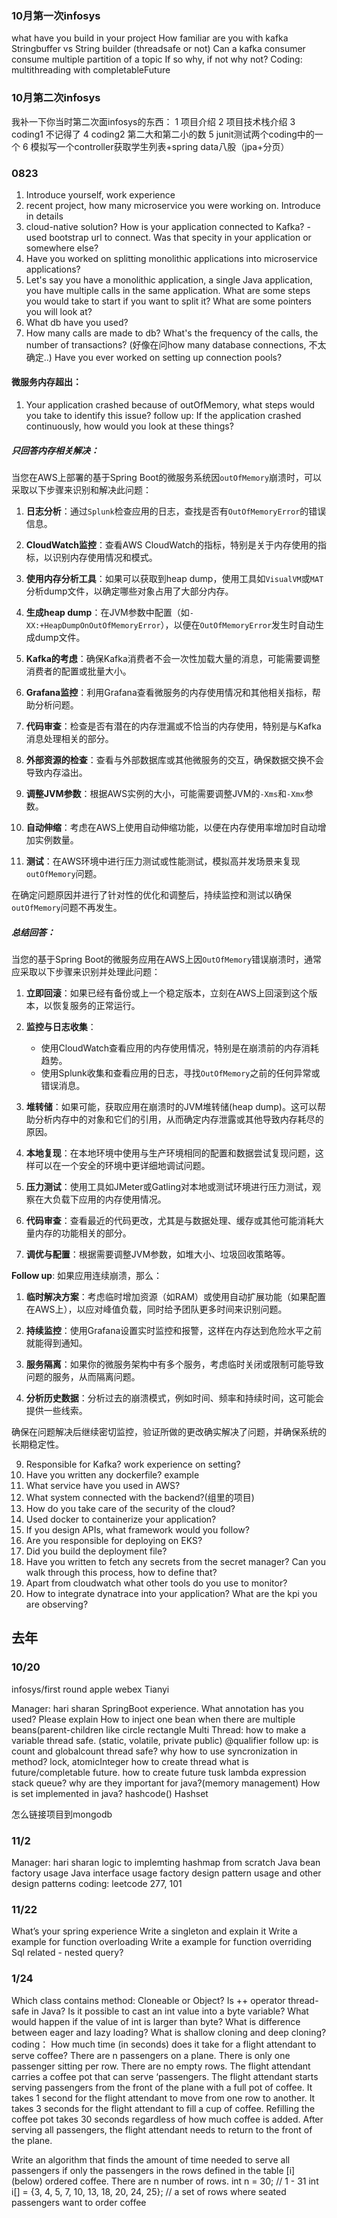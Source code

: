 
### 10月第一次infosys
what have you build in your project
How familiar are you with kafka
Stringbuffer vs String builder (threadsafe or not)
Can a kafka consumer consume multiple partition of a topic
If so why, if not why not?
Coding: multithreading with completableFuture
### 10月第二次infosys
我补一下你当时第二次面infosys的东西：
1 项目介绍
2 项目技术栈介绍
3 coding1 不记得了
4 coding2 第二大和第二小的数
5 junit测试两个coding中的一个
6 模拟写一个controller获取学生列表+spring data八股（jpa+分页）
### 0823


1. Introduce yourself, work experience
2. recent project, how many microservice you were working on. Introduce in details
3. cloud-native solution? How is your application connected to Kafka? - used bootstrap url to connect. Was that specity in your application or somewhere else?
4. Have you worked on splitting monolithic applications into microservice applications?
5. Let's say you have a monolithic application, a single Java application, you have multiple calls in the same application. What are some steps you would take to start if you want to split it? What are some pointers you will look at?
6. What db have you used?
7. How many calls are made to db? What's the frequency of the calls, the number of transactions? (好像在问how many database connections, 不太确定..) Have you ever worked on setting up connection pools?
   
#### 微服务内存超出：
1. Your application crashed because of outOfMemory, what steps would you take to identify this issue? follow up: If the application crashed continuously, how would you look at these things?

##### 只回答内存相关解决：
当您在AWS上部署的基于Spring Boot的微服务系统因`outOfMemory`崩溃时，可以采取以下步骤来识别和解决此问题：

1. **日志分析**：通过`Splunk`检查应用的日志，查找是否有`OutOfMemoryError`的错误信息。

2. **CloudWatch监控**：查看AWS CloudWatch的指标，特别是关于内存使用的指标，以识别内存使用情况和模式。

3. **使用内存分析工具**：如果可以获取到heap dump，使用工具如`VisualVM`或`MAT`分析dump文件，以确定哪些对象占用了大部分内存。

4. **生成heap dump**：在JVM参数中配置（如`-XX:+HeapDumpOnOutOfMemoryError`），以便在`OutOfMemoryError`发生时自动生成dump文件。

5. **Kafka的考虑**：确保Kafka消费者不会一次性加载大量的消息，可能需要调整消费者的配置或批量大小。

6. **Grafana监控**：利用Grafana查看微服务的内存使用情况和其他相关指标，帮助分析问题。

7. **代码审查**：检查是否有潜在的内存泄漏或不恰当的内存使用，特别是与Kafka消息处理相关的部分。

8. **外部资源的检查**：查看与外部数据库或其他微服务的交互，确保数据交换不会导致内存溢出。

9. **调整JVM参数**：根据AWS实例的大小，可能需要调整JVM的`-Xms`和`-Xmx`参数。

10. **自动伸缩**：考虑在AWS上使用自动伸缩功能，以便在内存使用率增加时自动增加实例数量。

11. **测试**：在AWS环境中进行压力测试或性能测试，模拟高并发场景来复现`outOfMemory`问题。

在确定问题原因并进行了针对性的优化和调整后，持续监控和测试以确保`outOfMemory`问题不再发生。

##### 总结回答：
当您的基于Spring Boot的微服务应用在AWS上因`OutOfMemory`错误崩溃时，通常应采取以下步骤来识别并处理此问题：

1. **立即回滚**：如果已经有备份或上一个稳定版本，立刻在AWS上回滚到这个版本，以恢复服务的正常运行。

2. **监控与日志收集**：
   - 使用CloudWatch查看应用的内存使用情况，特别是在崩溃前的内存消耗趋势。
   - 使用Splunk收集和查看应用的日志，寻找`OutOfMemory`之前的任何异常或错误消息。

3. **堆转储**：如果可能，获取应用在崩溃时的JVM堆转储(heap dump)。这可以帮助分析内存中的对象和它们的引用，从而确定内存泄露或其他导致内存耗尽的原因。

4. **本地复现**：在本地环境中使用与生产环境相同的配置和数据尝试复现问题，这样可以在一个安全的环境中更详细地调试问题。

5. **压力测试**：使用工具如JMeter或Gatling对本地或测试环境进行压力测试，观察在大负载下应用的内存使用情况。

6. **代码审查**：查看最近的代码更改，尤其是与数据处理、缓存或其他可能消耗大量内存的功能相关的部分。

7. **调优与配置**：根据需要调整JVM参数，如堆大小、垃圾回收策略等。

**Follow up**:
如果应用连续崩溃，那么：

1. **临时解决方案**：考虑临时增加资源（如RAM）或使用自动扩展功能（如果配置在AWS上），以应对峰值负载，同时给予团队更多时间来识别问题。

2. **持续监控**：使用Grafana设置实时监控和报警，这样在内存达到危险水平之前就能得到通知。

3. **服务隔离**：如果你的微服务架构中有多个服务，考虑临时关闭或限制可能导致问题的服务，从而隔离问题。

4. **分析历史数据**：分析过去的崩溃模式，例如时间、频率和持续时间，这可能会提供一些线索。

确保在问题解决后继续密切监控，验证所做的更改确实解决了问题，并确保系统的长期稳定性。
   
   
9. Responsible for Kafka? work experience on setting?
10. Have you written any dockerfile? example
11. What service have you used in AWS?
12. What system connected with the backend?(组里的项目)
13. How do you take care of the security of the cloud?
14. Used docker to containerize your application?
15. If you design APIs, what framework would you follow?
16. Are you responsible for deploying on EKS?
17. Did you build the deployment file?
18. Have you written to fetch any secrets from the secret manager? Can you walk through this process, how to define that?
19. Apart from cloudwatch what other tools do you use to monitor?
20. How to integrate dynatrace into your application? What are the kpi you are observing?


## 去年


### 10/20
infosys/first round
apple
webex
Tianyi

Manager: hari sharan
 SpringBoot experience. What annotation has you used? Please explain
 How to inject one bean when there are multiple beans(parent-children like circle rectangle
Multi Thread: how to make a variable thread safe. (static, volatile, private public) @qualifier
follow up:  is count and globalcount thread safe? why
how to use syncronization in method? lock, atomicInteger
how to create thread
what is future/completable future. how to create future tusk
lambda expression
stack queue? why are they important for java?(memory management)
How is set implemented in java? hashcode() Hashset


怎么链接项目到mongodb

### 11/2
Manager: hari sharan
logic to implemting hashmap from scratch
Java bean factory usage
Java interface usage
factory design pattern usage
and other design patterns
coding: leetcode 277, 101
### 11/22
What’s your spring experience 
Write a singleton and explain it
Write a example for function overloading
Write a example for function overriding
Sql related - nested query?

### 1/24

Which class contains method: Cloneable or Object?
Is ++ operator thread-safe in Java?
Is it possible to cast an int value into a byte variable? What would happen if the value of int is larger than byte?
What is difference between eager and lazy loading?
What is shallow cloning and deep cloning?
coding：
How much time (in seconds) does it take for a flight attendant to serve coffee?
There are n passengers on a plane.
There is only one passenger sitting per row.
There are no empty rows. 
The flight attendant carries a coffee pot that can serve 
‘passengers. 
The flight attendant starts serving passengers from the front of the plane with a full pot of coffee. 
It takes 1 second for the flight attendant to move from one row to another.
It takes 3 seconds for the flight attendant  to fill a cup of coffee.
Refilling the coffee pot takes 30 seconds regardless of how much coffee is added.
After serving all passengers, the flight attendant needs to return to the front of the plane.

Write an algorithm that finds the amount of time needed to serve all passengers if only the passengers in the rows defined in the table [i] (below) ordered coffee.
There are n number of rows. 
          int n = 30; // 1 - 31
          int i[] = {3, 4, 5, 7, 10, 13, 18, 20, 24, 25}; // a set of rows where seated passengers want to order coffee
